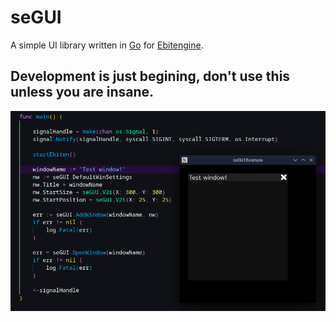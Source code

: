 # seGUI

A simple UI library written in [Go](https://go.dev/) for [Ebitengine](https://ebitengine.org/).

## Development is just begining, don't use this unless you are insane.



![Screenshot of some basic code and a basic window](example.png)
